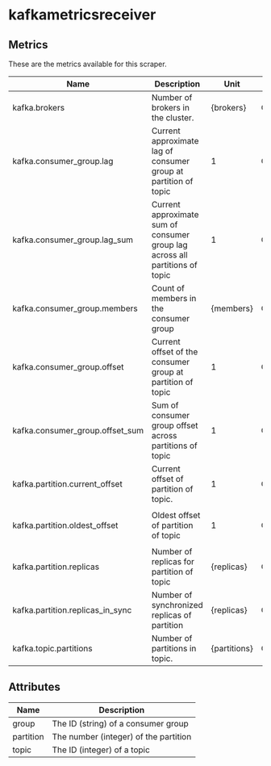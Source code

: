 [comment]: <> (Code generated by mdatagen. DO NOT EDIT.)

# kafkametricsreceiver

## Metrics

These are the metrics available for this scraper.

| Name | Description | Unit | Type | Attributes |
| ---- | ----------- | ---- | ---- | ---------- |
| kafka.brokers | Number of brokers in the cluster. | {brokers} | Gauge | <ul> </ul> |
| kafka.consumer_group.lag | Current approximate lag of consumer group at partition of topic | 1 | Gauge | <ul> <li>group</li> <li>topic</li> <li>partition</li> </ul> |
| kafka.consumer_group.lag_sum | Current approximate sum of consumer group lag across all partitions of topic | 1 | Gauge | <ul> <li>group</li> <li>topic</li> </ul> |
| kafka.consumer_group.members | Count of members in the consumer group | {members} | Gauge | <ul> <li>group</li> </ul> |
| kafka.consumer_group.offset | Current offset of the consumer group at partition of topic | 1 | Gauge | <ul> <li>group</li> <li>topic</li> <li>partition</li> </ul> |
| kafka.consumer_group.offset_sum | Sum of consumer group offset across partitions of topic | 1 | Gauge | <ul> <li>group</li> <li>topic</li> </ul> |
| kafka.partition.current_offset | Current offset of partition of topic. | 1 | Gauge | <ul> <li>topic</li> <li>partition</li> </ul> |
| kafka.partition.oldest_offset | Oldest offset of partition of topic | 1 | Gauge | <ul> <li>topic</li> <li>partition</li> </ul> |
| kafka.partition.replicas | Number of replicas for partition of topic | {replicas} | Gauge | <ul> <li>topic</li> <li>partition</li> </ul> |
| kafka.partition.replicas_in_sync | Number of synchronized replicas of partition | {replicas} | Gauge | <ul> <li>topic</li> <li>partition</li> </ul> |
| kafka.topic.partitions | Number of partitions in topic. | {partitions} | Gauge | <ul> <li>topic</li> </ul> |

## Attributes

| Name | Description |
| ---- | ----------- |
| group | The ID (string) of a consumer group |
| partition | The number (integer) of the partition |
| topic | The ID (integer) of a topic |